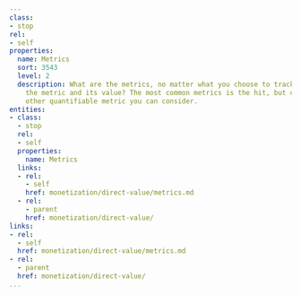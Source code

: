 ```yaml
---
class:
- stop
rel:
- self
properties:
  name: Metrics
  sort: 3543
  level: 2
  description: What are the metrics, no matter what you choose to track by, what is
    the metric and its value? The most common metrics is the hit, but could be any
    other quantifiable metric you can consider.
entities:
- class:
  - stop
  rel:
  - self
  properties:
    name: Metrics
  links:
  - rel:
    - self
    href: monetization/direct-value/metrics.md
  - rel:
    - parent
    href: monetization/direct-value/
links:
- rel:
  - self
  href: monetization/direct-value/metrics.md
- rel:
  - parent
  href: monetization/direct-value/
...
```

